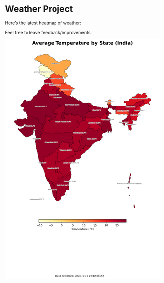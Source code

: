 # Weather Project

Here’s the latest heatmap of weather:

Feel free to leave feedback/improvements.

![India Heatmap](docs/assets/india_heatmap.png?v=F4EA56)
